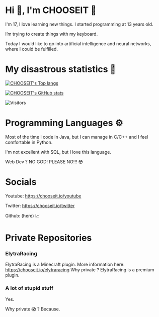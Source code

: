 #  Hi 👋, I'm CHOOSEIT 🐸 

I'm 17, I love learning new things. I started programming at 13 years old.

I’m trying to create things with my keyboard.

Today I would like to go into artificial intelligence and neural networks, where I could be fulfilled.

 # My disastrous statistics 👀


[![CHOOSEIT's Top langs](https://github-readme-stats.vercel.app/api/top-langs/?username=CHOOSEIT&theme=dark&count_private=true&hide_border=true)](https://github.com/anuraghazra/github-readme-stats)

[![CHOOSEIT's GitHub stats](https://github-readme-stats.vercel.app/api?username=CHOOSEIT&count_private=true&theme=dark&show_icons=true&hide_border=true)](https://github.com/anuraghazra/github-readme-stats)

![Visitors](https://komarev.com/ghpvc/?username=CHOOSEIT&label=Visitors)

# Programming Languages ⚙️

Most of the time I code in Java, but I can manage in C/C++ and I feel comfortable in Python.

I'm not excellent with SQL, but I love this language.

Web Dev ? NO GOD! PLEASE NO!!! 😳

# Socials

Youtube: https://chooseit.io/youtube

Twitter: https://chooseit.io/twitter

Github: (here) 📈

# Private Repositories
### ElytraRacing
ElytraRacing is a Minecraft plugin. More information here: https://chooseit.io/elytraracing
Why private ? ElytraRacing is a premium plugin.

### A lot of stupid stuff
Yes.

Why private 😱 ? Because. 

